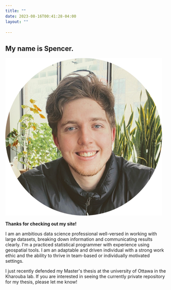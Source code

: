 ```yaml
---
title: ""
date: 2023-08-16T00:41:28-04:00
layout: ""

---
```

## My name is Spencer.

![photo_of_me](images/mecircle.png#center)


**Thanks for checking out my site!**



I am an ambitious data science professional well-versed in working with large datasets, breaking down information and communicating results clearly. I'm a practiced statistical programmer with experience using geospatial tools. I am an adaptable and driven individual with a strong work ethic and the ability to thrive in team-based or individually motivated settings.

I just recently defended my Master's thesis at the university of Ottawa in the Kharouba lab. If you are interested in seeing the currently private repository for my thesis, please let me know!









